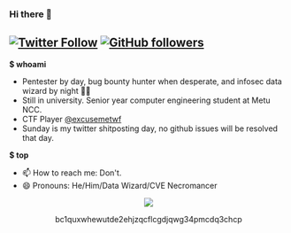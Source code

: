 
### Hi there 👋
[![Twitter Follow](https://img.shields.io/twitter/follow/ahakcil?style=flat-square)](https://twitter.com/ahakcil)
[![GitHub followers](https://img.shields.io/github/followers/FlameOfIgnis?style=flat-square)](https://github.com/FlameOfIgnis?tab=followers)
---
**$ whoami** 
- Pentester by day, bug bounty hunter when desperate, and infosec data wizard by night 🧙‍♂️
- Still in university. Senior year computer engineering student at Metu NCC. 
- CTF Player [@excusemetwf](https://ctftime.org/team/104977)
- Sunday is my twitter shitposting day, no github issues will be resolved that day.



**$ top**
- 📫 How to reach me: Don't.
- 😄 Pronouns: He/Him/Data Wizard/CVE Necromancer



<p align="center">
  <img src="https://flameofignis.com/raw/pwdb-donate.png" />
</p>

<p align="center">
  bc1quxwhewutde2ehjzqcflcgdjqwg34pmcdq3chcp
</p>

